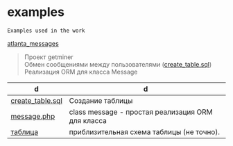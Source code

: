 # examples
    Examples used in the work


[atlanta_messages](https://github.com/eatae/examples/tree/master/atlanta_messages)<br>
> Проект getminer<br>
> Обмен сообщениями между пользователями    ([create_table.sql](https://github.com/eatae/examples/blob/master/atlanta_messages/create_table.sql))<br>
> Реализация ORM для класса Message




 d | d
----------------|----------------------
[create_table.sql](https://github.com/eatae/examples/blob/master/atlanta_messages/create_table.sql)| Создание таблицы
[message.php](https://github.com/eatae/examples/blob/master/atlanta_messages/message.php)| class message - простая реализация ORM для класса
[таблица](https://github.com/eatae/examples/blob/master/atlanta_messages/messages.jpg)| приблизительная схема таблицы (не точно).


